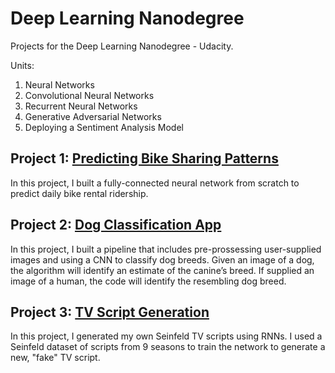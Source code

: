 # Deep Learning Nanodegree
Projects for the Deep Learning Nanodegree - Udacity. 

Units: 

1. Neural Networks
2. Convolutional Neural Networks
3. Recurrent Neural Networks
4. Generative Adversarial Networks
5. Deploying a Sentiment Analysis Model

## Project 1: [Predicting Bike Sharing Patterns](https://github.com/yhejazi/deep-learning-nd/tree/master/project-bikesharing)

In this project, I built a fully-connected neural network from scratch to predict daily bike rental ridership.

## Project 2: [Dog Classification App](https://github.com/yhejazi/deep-learning-nd/tree/master/project-dog-classification)

In this project, I built a pipeline that includes pre-prossessing user-supplied images and using a CNN to classify dog breeds. Given an image of a dog, the algorithm will identify an estimate of the canine’s breed. If supplied an image of a human, the code will identify the resembling dog breed.

## Project 3: [TV Script Generation](https://github.com/yhejazi/deep-learning-nd/tree/master/project-tv-script-generation)

In this project, I generated my own Seinfeld TV scripts using RNNs. I used a Seinfeld dataset of scripts from 9 seasons to train the network to generate a new, "fake" TV script.
